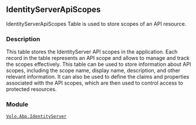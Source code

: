 ## IdentityServerApiScopes

IdentityServerApiScopes Table is used to store scopes of an API resource.

### Description

This table stores the IdentityServer API scopes in the application. Each record in the table represents an API scope and allows to manage and track the scopes effectively. This table can be used to store information about API scopes, including the scope name, display name, description, and other relevant information. It can also be used to define the claims and properties associated with the API scopes, which are then used to control access to protected resources.

### Module

[`Volo.Abp.IdentityServer`](../../IdentityServer.md)